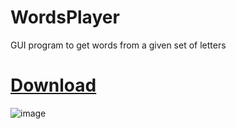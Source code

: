 # WordsPlayer

GUI program to get words from a given set of letters

# [Download](https://github.com/TheRoboDoc/WordsPlayer/releases/download/v1/WordsPlayer.exe)

![image](https://github.com/TheRoboDoc/WordsPlayer/assets/18618265/eda72430-0a06-47bd-baff-d9f71f19440f)

